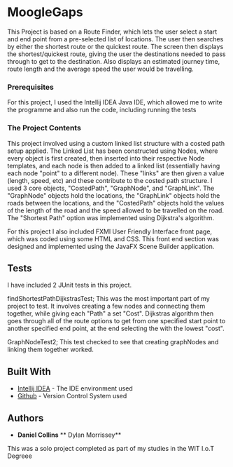 # MoogleGaps

This Project is based on a Route Finder, which lets the user select a start and end point from a pre-selected list of locations. The user then searches by either the shortest route or the quickest route. The screen then displays the shortest/quickest route, giving the user the destinations needed to pass through to get to the destination. Also displays an estimated journey time, route length and the average speed the user would be travelling.

### Prerequisites

For this project, I used the Intellij IDEA Java IDE, which allowed me to write the programme and also run the code, including running the tests

### The Project Contents

This project involved using a custom linked list structure with a costed path setup applied. The Linked List has been constructed using Nodes, where every object is first created, then inserted into their respective Node templates, and each node is then added to a linked list (essentially having each node "point" to a different node). These "links" are then given a value (length, speed, etc) and these contribute to the costed path structure.
I used 3 core objects, "CostedPath", "GraphNode",  and "GraphLink". The "GraphNode" objects hold the locations, the "GraphLink" objects hold the roads between the locations, and the "CostedPath" objects hold the values of the length of the road and the speed allowed to be travelled on the road.
The "Shortest Path" option was implemented using Dijkstra's algorithm.

For this project I also included FXMl User Friendly Interface front page, which was coded using some HTML and CSS. This front end section was designed and implemented using the JavaFX Scene Builder application.

## Tests

I have included 2 JUnit tests in this project.

findShortestPathDijkstrasTest;
            This was the most important part of my project to test. It involves creating a few nodes and connecting them together, while giving each "Path" a set "Cost". Dijkstras algorithm then goes through all of the route options to get from one specified start point to another specified end point, at the end selecting the with the lowest "cost".

GraphNodeTest2;
            This test checked to see that creating graphNodes and linking them together worked. 

## Built With

* [Intellij IDEA](https://www.jetbrains.com/idea/) - The IDE environment used
* [Github](https://github.com/) - Version Control System used


## Authors

* **Daniel Collins**
** Dylan Morrissey**

This was a solo project completed as part of my studies in the WIT I.o.T Degreee
